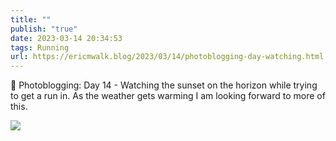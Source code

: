 ```yaml
---
title: ""
publish: "true"
date: 2023-03-14 20:34:53
tags: Running
url: https://ericmwalk.blog/2023/03/14/photoblogging-day-watching.html
---
```


📸 Photoblogging: Day 14 - Watching the sunset on the horizon while trying to get a run in. As the weather gets warming I am looking forward to more of this.


![](https://ericmwalk.blog/uploads/2023/5520b9dee0.jpg)